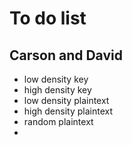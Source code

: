 # To do list

## Carson and David
* low density key
* high density key
* low density plaintext
* high density plaintext
* random plaintext
*
